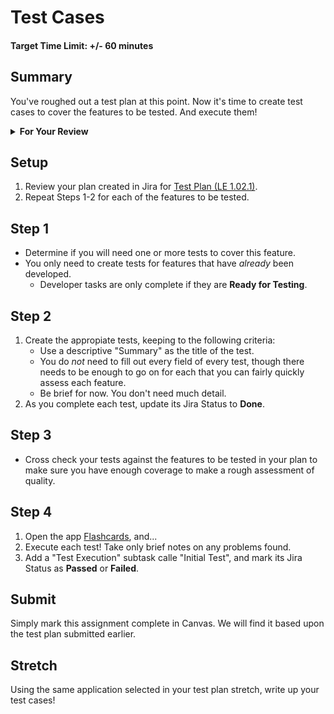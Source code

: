 # Test Cases

#### Target Time Limit: +/- 60 minutes

## Summary

You've roughed out a test plan at this point. Now it's time to create test cases
to cover the features to be tested. And execute them!

<details> <summary> <strong> For Your Review </strong> </summary>

If you're feeling uncertain on where to start in this project, look over the
following:

- Skills Practice:
  - [Complete a Test Plan](./sp1.02.1.html)
  - [Write a Test](./sp1.02.2.html)
  - [Report a Bug](./sp1.02.3.html)

</details>

## Setup

1. Review your plan created in Jira for
   [Test Plan (LE 1.02.1)](./le1.02.1.html).
1. Repeat Steps 1-2 for each of the features to be tested.

## Step 1

- Determine if you will need one or more tests to cover this feature.
- You only need to create tests for features that have _already_ been developed.
  - Developer tasks are only complete if they are **Ready for Testing**.

## Step 2

1. Create the appropiate tests, keeping to the following criteria:
   - Use a descriptive "Summary" as the title of the test.
   - You do _not_ need to fill out every field of every test, though there needs
     to be enough to go on for each that you can fairly quickly assess each
     feature.
   - Be brief for now. You don't need much detail.
2. As you complete each test, update its Jira Status to **Done**.

## Step 3

- Cross check your tests against the features to be tested in your plan to make
  sure you have enough coverage to make a rough assessment of quality.

## Step 4

1. Open the app [Flashcards](https://devmountain.github.io/qa_flashcards/),
   and...
1. Execute each test! Take only brief notes on any problems found.
1. Add a "Test Execution" subtask calle "Initial Test", and mark its Jira Status
   as **Passed** or **Failed**.

## Submit

Simply mark this assignment complete in Canvas. We will find it based upon the
test plan submitted earlier.

## Stretch

Using the same application selected in your test plan stretch, write up your
test cases!
